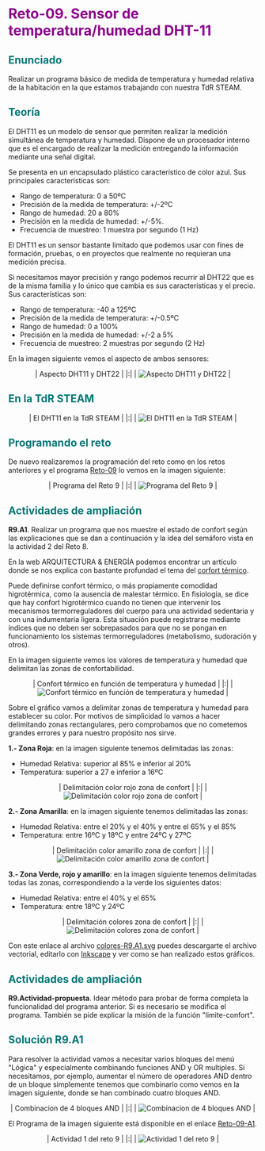 # <FONT COLOR=#8B008B>Reto-09. Sensor de temperatura/humedad DHT-11</font>

## <FONT COLOR=#007575>Enunciado</font>
Realizar un programa básico de medida de temperatura y humedad relativa de la habitación en la que estamos trabajando con nuestra TdR STEAM.

## <FONT COLOR=#007575>Teoría</font>
El DHT11 es un modelo de sensor que permiten realizar la medición simultánea de temperatura y humedad. Dispone de un procesador interno que es el encargado de realizar la medición entregando la información mediante una señal digital.

Se presenta en un encapsulado plástico característico de color azul. Sus principales características son:

* Rango de temperatura: 0 a 50ºC
* Precisión de la medida de temperatura: +/-2ºC
* Rango de humedad: 20 a 80%
* Precisión en la medida de humedad: +/-5%. 
* Frecuencia de muestreo: 1 muestra por segundo (1 Hz)

El DHT11 es un sensor bastante limitado que podemos usar con fines de formación, pruebas, o en proyectos que realmente no requieran una medición precisa.

Si necesitamos mayor precisión y rango podemos recurrir al DHT22 que es de la misma familia y lo único que cambia es sus características y el precio. Sus características son:

* Rango de temperatura: -40 a 125ºC
* Precisión de la medida de temperatura: +/-0.5ºC
* Rango de humedad: 0 a 100%
* Precisión en la medida de humedad: +/-2 a 5%
* Frecuencia de muestreo: 2 muestras por segundo (2 Hz)

En la imagen siguiente vemos el aspecto de ambos sensores:

<center>

| Aspecto DHT11 y DHT22 |
|:|
| ![Aspecto DHT11 y DHT22](../img/img/Reto-09/DHTxx.png) |

</center>

## <FONT COLOR=#007575>En la TdR STEAM</font>

<center>

| El DHT11 en la TdR STEAM |
|:|
| ![El DHT11 en la TdR STEAM](../img/img/Reto-09/DHT11-en-TdR.png) |

</center>

## <FONT COLOR=#007575>Programando el reto</font>
De nuevo realizaremos la programación del reto como en los retos anteriores y el programa [Reto-09](http://www.arduinoblocks.com/web/project/635764) lo vemos en la imagen siguiente:

<center>

| Programa del Reto 9 |
|:|
| ![Programa del Reto 9](../img/img/Reto-09/Reto-09.png) |

</center>

## <FONT COLOR=#007575>Actividades de ampliación</font>

**R9.A1**. Realizar un programa que nos muestre el estado de confort según las explicaciones que se dan a continuación y la idea del semáforo vista en la actividad 2 del Reto 8.

En la web ARQUITECTURA & ENERGÍA podemos encontrar un artículo donde se nos explica con bastante profundad el tema del [corfort térmico](http://www.arquitecturayenergia.cl/home/el-confort-termico/).

Puede definirse confort térmico, o más propiamente comodidad higrotérmica, como la ausencia de malestar térmico. En fisiología, se dice que hay confort higrotérmico cuando no tienen que intervenir los mecanismos termorreguladores del cuerpo para una actividad sedentaria y con una indumentaria ligera. Esta situación puede registrarse mediante índices que no deben ser sobrepasados para que no se pongan en funcionamiento los sistemas termorreguladores (metabolismo, sudoración y otros).

En la imagen siguiente vemos los valores de temperatura y humedad que delimitan las zonas de confortabilidad.

<center>

| Confort térmico en función de temperatura y humedad |
|:|
| ![Confort térmico en función de temperatura y humedad](../img/img/Reto-09/zonas-confort.png) |

</center>

Sobre el gráfico vamos a delimitar zonas de temperatura y humedad para establecer su color. Por motivos de simplicidad lo vamos a hacer delimitando zonas rectangulares, pero comprobamos que no cometemos grandes errores y para nuestro propósito nos sirve.

**1.- Zona Roja**: en la imagen siguiente tenemos delimitadas las zonas:

- Humedad Relativa: superior al 85% e inferior al 20%
- Temperatura: superior a 27 e inferior a 16ºC

<center>

| Delimitación color rojo zona de confort  |
|:|
| ![Delimitación color rojo zona de confort ](../img/img/Reto-09/Confort-rojo.png) |

</center>

**2.- Zona Amarilla**: en la imagen siguiente tenemos delimitadas las zonas:

- Humedad Relativa: entre el 20% y el 40% y entre el 65% y el 85%
- Temperatura: entre 16ºC y 18ºC y entre 24ºC y 27ºC

<center>

| Delimitación color amarillo zona de confort  |
|:|
| ![Delimitación color amarillo zona de confort ](../img/img/Reto-09/Confort-amarillo.png) |

</center>

**3.- Zona Verde, rojo y amarillo**: en la imagen siguiente tenemos delimitadas todas las zonas, correspondiendo a la verde los siguientes datos:

- Humedad Relativa: entre el 40% y el 65%
- Temperatura: entre 18ºC y 24ºC

<center>

| Delimitación colores zona de confort  |
|:|
| ![Delimitación colores zona de confort ](../img/img/Reto-09/Confort-todos.png) |

</center>

Con este enlace al archivo [colores-R9.A1.svg](../img/img/Reto-09/colores-R9.A1.svg) puedes descargarte el archivo vectorial, editarlo con [Inkscape](https://inkscape.org/) y ver como se han realizado estos gráficos.

## <FONT COLOR=#007575>Actividades de ampliación</font>

**R9.Actividad-propuesta**. Idear método para probar de forma completa la funcionalidad del programa anterior. Si es necesario se modifica el programa. También se pide explicar la misión de la función "limite-confort".

## <FONT COLOR=#007575>Solución R9.A1</font>
Para resolver la actividad vamos a necesitar varios bloques del menú "Lógica" y especialmente combinando funciones AND y OR multiples. Si necesitamos, por ejemplo, aumentar el número de operadores AND dentro de un bloque simplemente tenemos que combinarlo como vemos en la imagen siguiente, donde se han combinado cuatro bloques AND.

<center>

| Combinacion de 4 bloques AND  |
|:|
| ![Combinacion de 4 bloques AND ](../img/img/Reto-09/cuantro-AND.png) |

</center>

El Programa de la imagen siguiente está disponible en el enlace [Reto-09-A1](http://www.arduinoblocks.com/web/project/635916).

<center>

| Actividad 1 del reto 9  |
|:|
| ![Actividad 1 del reto 9](../img/img/Reto-09/R9.A1.png) |

</center>
